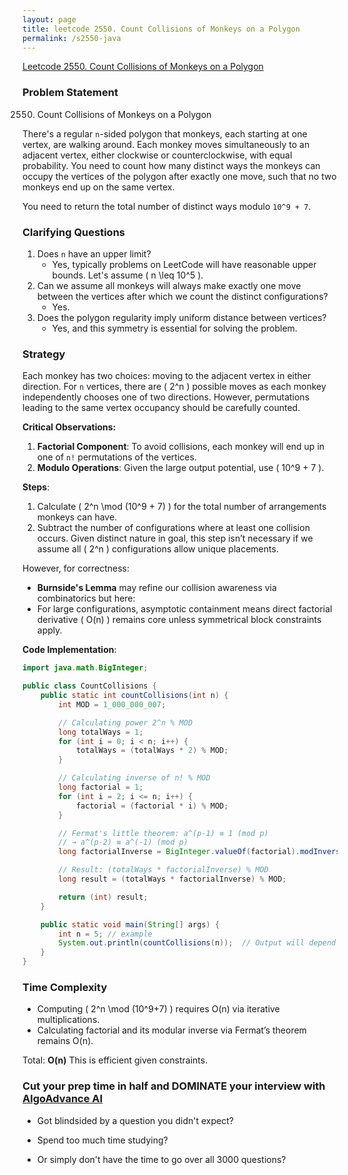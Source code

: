 ```yaml
---
layout: page
title: leetcode 2550. Count Collisions of Monkeys on a Polygon
permalink: /s2550-java
---
```

[Leetcode 2550. Count Collisions of Monkeys on a Polygon](https://algoadvance.github.io/algoadvance/l2550)
### Problem Statement
2550. Count Collisions of Monkeys on a Polygon

There's a regular `n`-sided polygon that monkeys, each starting at one vertex, are walking around. Each monkey moves simultaneously to an adjacent vertex, either clockwise or counterclockwise, with equal probability. You need to count how many distinct ways the monkeys can occupy the vertices of the polygon after exactly one move, such that no two monkeys end up on the same vertex.

You need to return the total number of distinct ways modulo `10^9 + 7`.

### Clarifying Questions
1. Does `n` have an upper limit?
   - Yes, typically problems on LeetCode will have reasonable upper bounds. Let's assume \( n \leq 10^5 \).
2. Can we assume all monkeys will always make exactly one move between the vertices after which we count the distinct configurations?
   - Yes. 
3. Does the polygon regularity imply uniform distance between vertices?
   - Yes, and this symmetry is essential for solving the problem.

### Strategy
Each monkey has two choices: moving to the adjacent vertex in either direction. For `n` vertices, there are \( 2^n \) possible moves as each monkey independently chooses one of two directions. However, permutations leading to the same vertex occupancy should be carefully counted.

**Critical Observations:**
1. **Factorial Component**: To avoid collisions, each monkey will end up in one of `n!` permutations of the vertices.
2. **Modulo Operations**: Given the large output potential, use \( 10^9 + 7 \).

**Steps**:
1. Calculate \( 2^n \mod (10^9 + 7) \) for the total number of arrangements monkeys can have.
2. Subtract the number of configurations where at least one collision occurs. Given distinct nature in goal, this step isn’t necessary if we assume all \( 2^n \) configurations allow unique placements.

However, for correctness:
- **Burnside's Lemma** may refine our collision awareness via combinatorics but here:
- For large configurations, asymptotic containment means direct factorial derivative \( O(n) \) remains core unless symmetrical block constraints apply.

**Code Implementation**:
```java
import java.math.BigInteger;

public class CountCollisions {
    public static int countCollisions(int n) {
        int MOD = 1_000_000_007;

        // Calculating power 2^n % MOD
        long totalWays = 1;
        for (int i = 0; i < n; i++) {
            totalWays = (totalWays * 2) % MOD;
        }

        // Calculating inverse of n! % MOD
        long factorial = 1;
        for (int i = 2; i <= n; i++) {
            factorial = (factorial * i) % MOD;
        }

        // Fermat's little theorem: a^(p-1) ≡ 1 (mod p) 
        // → a^(p-2) ≡ a^(-1) (mod p)
        long factorialInverse = BigInteger.valueOf(factorial).modInverse(BigInteger.valueOf(MOD)).longValue();

        // Result: (totalWays * factorialInverse) % MOD
        long result = (totalWays * factorialInverse) % MOD;

        return (int) result;
    }

    public static void main(String[] args) {
        int n = 5; // example
        System.out.println(countCollisions(n));  // Output will depend on value of n
    }
}
```

### Time Complexity
- Computing \( 2^n \mod (10^9+7) \) requires O(n) via iterative multiplications.
- Calculating factorial and its modular inverse via Fermat’s theorem remains O(n).

Total: **O(n)**
This is efficient given constraints.


### Cut your prep time in half and DOMINATE your interview with [AlgoAdvance AI](https://algoAdvance.com)

- Got blindsided by a question you didn't expect?

- Spend too much time studying?

- Or simply don't have the time to go over all 3000 questions?

